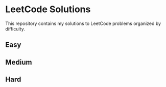 # LeetCode Solutions

This repository contains my solutions to LeetCode problems organized by difficulty.

## Easy


## Medium


## Hard




